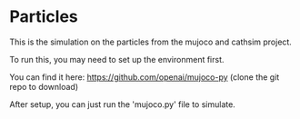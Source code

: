 # Particles
This is the simulation on the particles from the mujoco and cathsim project.

To run this, you may need to set up the environment first.

You can find it here: https://github.com/openai/mujoco-py  (clone the git repo to download)

After setup, you can just run the 'mujoco.py' file to simulate.
